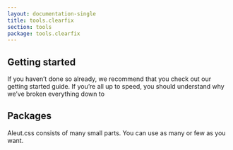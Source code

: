 ```yaml
---
layout: documentation-single
title: tools.clearfix
section: tools
package: tools.clearfix
---
```


## Getting started

If you haven’t done so already, we recommend that you check out our getting started guide. If you’re all up to speed, you should understand why we’ve broken everything down to

## Packages

Aleut.css consists of many small parts. You can use as many or few as you want.
